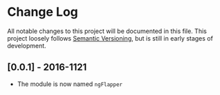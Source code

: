 # Change Log
All notable changes to this project will be documented in this file.
This project loosely follows [Semantic Versioning](http://semver.org/),
but is still in early stages of development.

## [0.0.1] - 2016-1121

* The module is now named `ngFlapper`
